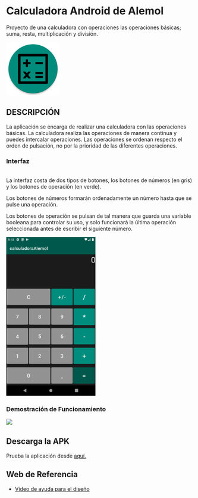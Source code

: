 # Calculadora Android de Alemol #
Proyecto de una calculadora con operaciones las operaciones básicas; suma, resta, multiplicación y división.

<img aling="center" src="./images/iconoRedondo.png"/>


## DESCRIPCIÓN ## 
La aplicación se encarga de realizar una calculadora con las operaciones básicas. La calculadora realiza las operaciones de manera continua y puedes intercalar operaciones. Las operaciones se ordenan respecto el orden de pulsación, no por la prioridad de las diferentes operaciones.

### Interfaz ###
<br/>
La interfaz costa de dos tipos de botones, los botones de números (en gris) y los botones de operación (en verde).

Los botones de números formarán ordenadamente un número hasta que se pulse una operación.

Los botones de operación se pulsan de tal manera que guarda una variable booleana para controlar su uso, y solo funcionará la última operación seleccionada antes de escribir el siguiente número.

<img width="240" aling="center" src="./images/capturasPantalla/capturaInterfaz.png"/>

### Demostración de Funcionamiento ###
<img aling="center" width="300" src="./images/capturasPantalla/video.gif">

## Descarga la APK ##
Prueba la aplicación desde [aquí.](https://github.com/alemolamg/calculadoraAndroid/blob/master/APK/calcAMG.apk)


## Web de Referencia ##
- [Vídeo de ayuda para el diseño](https://www.youtube.com/watch?v=-ymCupFjToc)